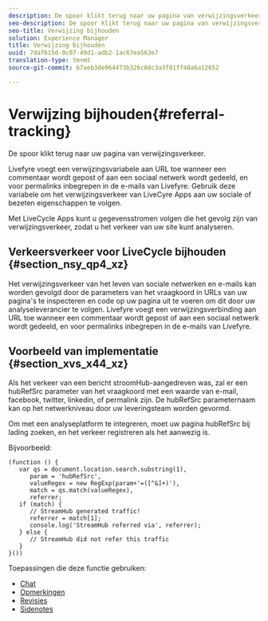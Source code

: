 ```yaml
---
description: De spoor klikt terug naar uw pagina van verwijzingsverkeer.
seo-description: De spoor klikt terug naar uw pagina van verwijzingsverkeer.
seo-title: Verwijzing bijhouden
solution: Experience Manager
title: Verwijzing bijhouden
uuid: 7daf615d-0c07-49d1-adb2-1ac67ea563e7
translation-type: tm+mt
source-git-commit: 67aeb3de964473b326c88c3a3f81ff48a6a12652

---
```



# Verwijzing bijhouden{#referral-tracking}

De spoor klikt terug naar uw pagina van verwijzingsverkeer.

Livefyre voegt een verwijzingsvariabele aan URL toe wanneer een commentaar wordt gepost of aan een sociaal netwerk wordt gedeeld, en voor permalinks inbegrepen in de e-mails van Livefyre. Gebruik deze variabele om het verwijzingsverkeer van LiveCyre Apps aan uw sociale of bezeten eigenschappen te volgen.

Met LiveCycle Apps kunt u gegevensstromen volgen die het gevolg zijn van verwijzingsverkeer, zodat u het verkeer van uw site kunt analyseren.

## Verkeersverkeer voor LiveCycle bijhouden {#section_nsy_qp4_xz}

Het verwijzingsverkeer van het leven van sociale netwerken en e-mails kan worden gevolgd door de parameters van het vraagkoord in URLs van uw pagina&#39;s te inspecteren en code op uw pagina uit te voeren om dit door uw analyseleverancier te volgen. Livefyre voegt een verwijzingsverbinding aan URL toe wanneer een commentaar wordt gepost of aan een sociaal netwerk wordt gedeeld, en voor permalinks inbegrepen in de e-mails van Livefyre.

## Voorbeeld van implementatie {#section_xvs_x44_xz}

Als het verkeer van een bericht stroomHub-aangedreven was, zal er een hubRefSrc parameter van het vraagkoord met een waarde van e-mail, facebook, twitter, linkedin, of permalink zijn. De hubRefSrc parameternaam kan op het netwerkniveau door uw leveringsteam worden gevormd.

Om met een analyseplatform te integreren, moet uw pagina hubRefSrc bij lading zoeken, en het verkeer registreren als het aanwezig is.

Bijvoorbeeld:

```
(function () { 
   var qs = document.location.search.substring(1), 
      param = 'hubRefSrc', 
      valueRegex = new RegExp(param+'=([^&]+)'), 
      match = qs.match(valueRegex), 
      referrer; 
   if (match) { 
      // StreamHub generated traffic! 
      referrer = match[1]; 
      console.log('StreamHub referred via', referrer); 
   } else { 
      // StreamHub did not refer this traffic 
   } 
}())
```



Toepassingen die deze functie gebruiken:

* [Chat](../c-about-apps/c-chat-app/c-chat-app.md#c_chat_app)
* [Opmerkingen](/help/using/c-about-apps/c-comments/c-comments.md)
* [Revisies](../c-about-apps/c-reviews-app/c-reviews-app.md#c_reviews_app)
* [Sidenotes](../c-about-apps/c-sidenotes-app/c-sidenotes-app.md#c_sidenotes_app)

